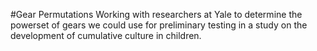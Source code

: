 #Gear Permutations
Working with researchers at Yale to determine the powerset of gears we could use for preliminary testing in a study on the development of cumulative culture in children. 
